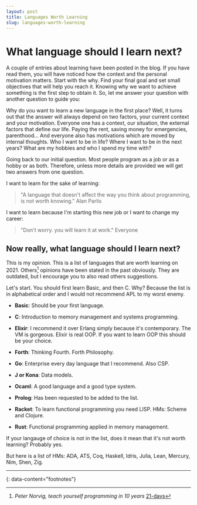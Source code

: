 ```yaml
---
layout: post
title: Languages Worth Learning
slug: languages-worth-learning
---
```


# What language should I learn next?

A couple of entries about learning have been posted in the blog. If you have read them, you will have noticed how the context and the personal motivation matters. Start with the why. Find your final goal and set small objectives that will help you reach it. Knowing why we want to achieve something is the first step to obtain it. So, let me answer your question with another question to guide you:

Why do you want to learn a new language in the first place? Well, it turns out that the answer will always depend on two factors, your current context and your motivation. Everyone one has a context, our situation, the external factors that define our life. Paying the rent, saving money for emergencies, parenthood... And everyone also has motivations which are moved by internal thoughts. Who I want to be in life? Where I want to be in the next years? What are my hobbies and who I spend my time with? 

Going back to our initial question. Most people program as a job or as a hobby or as both. Therefore, unless more details are provided we will get two answers from one question.

I want to learn for the sake of learning:

>"A language that doesn't affect the way you think about programming, is not worth knowing." Alan Parlis

I want to learn because I'm starting this new job or I want to change my career:

>"Don't worry. you will learn it at work." Everyone

## Now really, what language should I learn next?

This is my opinion. This is a list of languages that are worth learning on 2021. Others[^1] opinions have been stated in the past obviously. They are outdated, but I encourage you to also read others suggestions. 

Let's start. You should first learn Basic, and then C. Why? Because the list is in alphabetical order and I would not recommend APL to my worst enemy.

- **Basic**: Should be your first language.

- **C**: Introduction to memory management and systems programming.

- **Elixir**: I recommend it over Erlang simply because it's contemporary. The VM is gorgeous. Elixir is real OOP. If you want to learn OOP this should be your choice.

- **Forth**: Thinking Fourth. Forth Philosophy. 

- **Go**: Enterprise every day language that I recommend. Also CSP.

- **J or Kona**: Data models.

- **Ocaml**: A good language and a good type system.

- **Prolog**: Has been requested to be added to the list.

- **Racket**: To learn functional programming you need LISP. HMs: Scheme and Clojure. 

- **Rust**: Functional programming applied in memory management.

If your langauge of choice is not in the list, does it mean that it's not worth learning? Probably yes. 

But here is a list of HMs: ADA, ATS, Coq, Haskell, Idris, Julia, Lean, Mercury, Nim, Shen, Zig.

---
{: data-content="footnotes"}

[^1]: *Peter Norvig, teach yourself programming in 10 years* [21-days](https://norvig.com/21-days.html)